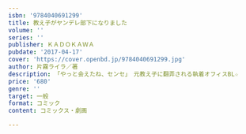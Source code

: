 ```yaml
---
isbn: '9784040691299'
title: 教え子がヤンデレ部下になりました
volume: ''
series: ''
publisher: ＫＡＤＯＫＡＷＡ
pubdate: '2017-04-17'
cover: 'https://cover.openbd.jp/9784040691299.jpg'
author: 片霧ライラ／著
description: 「やっと会えたね、センセ」　元教え子に翻弄される執着オフィスBL☆
price: '680'
genre: ''
target: 一般
format: コミック
content: コミックス・劇画

---
```

